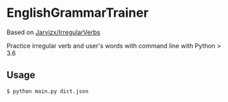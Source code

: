 # EnglishGrammarTrainer

Based on [Jarvizx/IrregularVerbs](https://github.com/Jarvizx/IrregularVerbs)

Practice irregular verb and user's words with command line with Python > 3.6

## Usage

```
$ python main.py dict.json
```
